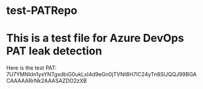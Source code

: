 # test-PATRepo
# This is a test file for Azure DevOps PAT leak detection

Here is the test PAT: 
7U7YMNldn1ysYNTgxdbiG0ukLxI4d9eGn0jTVNt8H7lC24yTn8SlJQQJ99BGACAAAAARrNk2AAASAZDO2zXB
